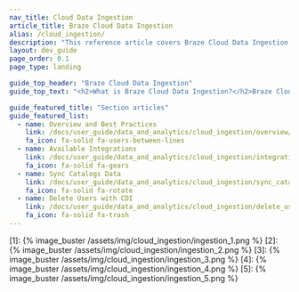```yaml
---
nav_title: Cloud Data Ingestion
article_title: Braze Cloud Data Ingestion
alias: /cloud_ingestion/
description: "This reference article covers Braze Cloud Data Ingestion using Snowflake, Redshift, and BigQuery and data setup recommendations."
layout: dev_guide
page_order: 0.1
page_type: landing

guide_top_header: "Braze Cloud Data Ingestion"
guide_top_text: "<h2>What is Braze Cloud Data Ingestion?</h2>Braze Cloud Data Ingestion (CDI) allows you to set up a direct connection from your Data Warehouse to Braze to sync relevant user attributes, events, and purchases. Once synced to Braze, this data can be leveraged for use cases such as personalization or segmentation. Cloud Data Ingestion's flexible integration supports complex data structures including nested JSON and arrays of objects. <br><br>**Braze Cloud Data Ingestion capabilities:**<br> - Create a simple integration directly from your data warehouse to Braze in just a few minutes.<br>- Securely sync user data, including attributes, events, and purchases from your data warehouse to Braze.<br>- Close the data loop with Braze by combining Cloud Data Ingestion with Currents or Snowflake Data Sharing.<br><br>**Cloud Data Ingestion can sync data from**:<br> - Snowflake<br> - Amazon Redshift<br> - Google BigQuery<br> - Databricks"

guide_featured_title: "Section articles"
guide_featured_list:
  - name: Overview and Best Practices
    link: /docs/user_guide/data_and_analytics/cloud_ingestion/overview/
    fa_icon: fa-solid fa-users-between-lines
  - name: Available Integrations
    link: /docs/user_guide/data_and_analytics/cloud_ingestion/integrations/
    fa_icon: fa-solid fa-gears
  - name: Sync Catalogs Data
    link: /docs/user_guide/data_and_analytics/cloud_ingestion/sync_catalogs_data/
    fa_icon: fa-solid fa-rotate
  - name: Delete Users with CDI
    link: /docs/user_guide/data_and_analytics/cloud_ingestion/delete_users/
    fa_icon: fa-solid fa-trash
---
```


[1]: {% image_buster /assets/img/cloud_ingestion/ingestion_1.png %}
[2]: {% image_buster /assets/img/cloud_ingestion/ingestion_2.png %}
[3]: {% image_buster /assets/img/cloud_ingestion/ingestion_3.png %}
[4]: {% image_buster /assets/img/cloud_ingestion/ingestion_4.png %}
[5]: {% image_buster /assets/img/cloud_ingestion/ingestion_5.png %}
